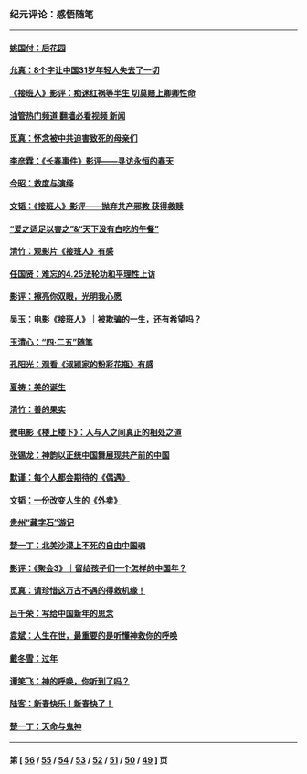 ### 纪元评论：感悟随笔
---
#### [姚国付：后花园](../../pages/nsc1035/n14005301.md?06030330) 
#### [允真：8个字让中国31岁年轻人失去了一切](../../pages/nsc1035/n13999093.md?06030330) 
#### [《接班人》影评：痴迷红祸等半生 切莫赔上卿卿性命](../../pages/nsc1035/n13998676.md?06030330) 
#### [油管热门频道 翻墙必看视频 新闻](ok?06030330)
#### [觅真：怀念被中共迫害致死的母亲们](../../pages/nsc1035/n13997271.md?06030330) 
#### [李彦霖：《长春事件》影评——寻访永恒的春天](../../pages/nsc1035/n13995112.md?06030330) 
#### [今昭：救度与演绎](../../pages/nsc1035/n13992670.md?06030330) 
#### [文韬：《接班人》影评——抛弃共产邪教 获得救赎](../../pages/nsc1035/n13990160.md?06030330) 
#### [“爱之适足以害之”&“天下没有白吃的午餐”](../../pages/nsc1035/n13988391.md?06030330) 
#### [清竹：观影片《接班人》有感](../../pages/nsc1035/n13983561.md?06030330) 
#### [任国贤：难忘的4.25法轮功和平理性上访](../../pages/nsc1035/n13983482.md?06030330) 
#### [影评：擦亮你双眼，光明我心愿](../../pages/nsc1035/n13982333.md?06030330) 
#### [吴玉：电影《接班人》｜被欺骗的一生，还有希望吗？](../../pages/nsc1035/n13981972.md?06030330) 
#### [玉清心：“四·二五”随笔](../../pages/nsc1035/n13978628.md?06030330) 
#### [孔阳光：观看《淑颍家的粉彩花瓶》有感](../../pages/nsc1035/n13967929.md?06030330) 
#### [夏祷：美的诞生](../../pages/nsc1035/n13962321.md?06030330) 
#### [清竹：善的果实](../../pages/nsc1035/n13963980.md?06030330) 
#### [微电影《楼上楼下》：人与人之间真正的相处之道](../../pages/nsc1035/n13944319.md?06030330) 
#### [张锡龙：神韵以正统中国舞展现共产前的中国](../../pages/nsc1035/n13939727.md?06030330) 
#### [默谨：每个人都会期待的《偶遇》](../../pages/nsc1035/n13939091.md?06030330) 
#### [文韬：一份改变人生的《外卖》](../../pages/nsc1035/n13931822.md?06030330) 
#### [贵州“藏字石”游记](../../pages/nsc1035/n13923310.md?06030330) 
#### [楚一丁：北美沙漠上不死的自由中国魂](../../pages/nsc1035/n13921879.md?06030330) 
#### [影评：《聚会3》｜留给孩子们一个怎样的中国年？](../../pages/nsc1035/n13919652.md?06030330) 
#### [觅真：请珍惜这万古不遇的得救机缘！](../../pages/nsc1035/n13917157.md?06030330) 
#### [吕千荣：写给中国新年的思念](../../pages/nsc1035/n13915103.md?06030330) 
#### [袁斌：人生在世，最重要的是听懂神救你的呼唤](../../pages/nsc1035/n13914636.md?06030330) 
#### [戴冬雪：过年](../../pages/nsc1035/n13913311.md?06030330) 
#### [谭笑飞：神的呼唤，你听到了吗？](../../pages/nsc1035/n13912603.md?06030330) 
#### [陆客：新春快乐！新春快了！](../../pages/nsc1035/n13911771.md?06030330) 
#### [楚一丁：天命与鬼神](../../pages/nsc1035/n13904371.md?06030330) 

---
#### 第 [ [56](./56.md?06030330) / [55](./55.md?06030330) / [54](./54.md?06030330) / [53](./53.md?06030330) / [52](./52.md?06030330) / [51](./51.md?06030330) / [50](./50.md?06030330) / [49](./49.md?06030330) ] 页
